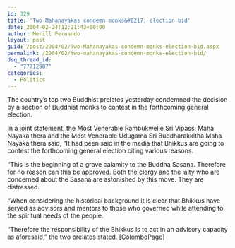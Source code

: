 ```yaml
---
id: 329
title: 'Two Mahanayakas condemn monks&#8217; election bid'
date: 2004-02-24T12:21:43+00:00
author: Merill Fernando
layout: post
guid: /post/2004/02/Two-Mahanayakas-condemn-monks-election-bid.aspx
permalink: /2004/02/two-mahanayakas-condemn-monks-election-bid/
dsq_thread_id:
  - "77712907"
categories:
  - Politics
---
```

<body xmlns="http://www.w3.org/1999/xhtml">
    <div class="Section1">
        <p class="MsoNormal">
            The country&rsquo;s top two Buddhist prelates yesterday condemned the decision by
            a section of Buddhist monks to contest in the forthcoming general election.
        </p>
        <p class="MsoNormal">
            In a joint statement, the Most Venerable Rambukwelle Sri Vipassi Maha Nayaka thera
            and the Most Venerable Udugama Sri Buddharakkitha Maha Nayaka thera said, &ldquo;It
            had been said in the media that Bhikkus are going to contest the forthcoming general
            election citing various reasons.
        </p>
        <p class="MsoNormal">
            &ldquo;This is the beginning of a grave calamity to the Buddha Sasana. Therefore for
            no reason can this be approved. Both the clergy and the laity who are concerned about
            the Sasana are astonished by this move. They are distressed.
        </p>
        <p class="MsoNormal">
            &ldquo;When considering the historical background it is clear that Bhikkus have served
            as advisors and mentors to those who governed while attending to the spiritual needs
            of the people.
        </p>
        <p class="MsoNormal">
            &ldquo;Therefore the responsibility of the Bhikkus is to act in an advisory capacity
            as aforesaid,&rdquo; the two prelates stated. [<a href="http://www.colombopage.com/archive/February2353325UN.html">ColomboPage</a>]
        </p>
    </div>
</body>